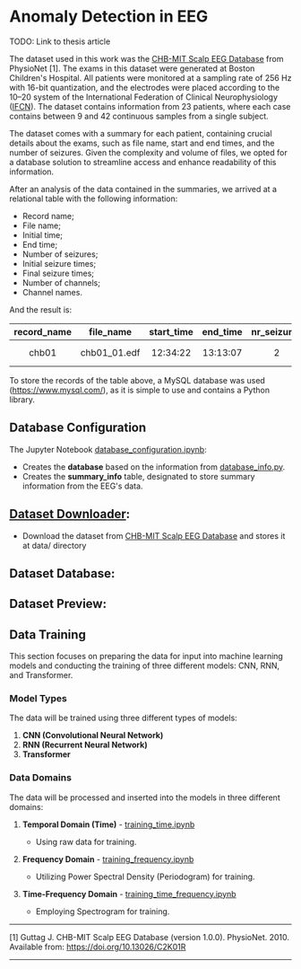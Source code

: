 # Anomaly Detection in EEG

TODO: Link to thesis article

The dataset used in this work was the [CHB-MIT Scalp EEG Database](https://physionet.org/physiobank/database/chbmit/) from PhysioNet [1]. The exams in this dataset were generated at Boston Children's Hospital. All patients were monitored at a sampling rate of 256 Hz with 16-bit quantization, and the electrodes were placed according to the 10–20 system of the International Federation of Clinical Neurophysiology ([IFCN](https://www.ifcn.info/)). The dataset contains information from 23 patients, where each case contains between 9 and 42 continuous samples from a single subject.

The dataset comes with a summary for each patient, containing crucial details about the exams, such as file name, start and end times, and the number of seizures. Given the complexity and volume of files, we opted for a database solution to streamline access and enhance readability of this information.

After an analysis of the data contained in the summaries, we arrived at a relational table with the following information:

- Record name;
- File name;
- Initial time;
- End time;
- Number of seizures;
- Initial seizure times;
- Final seizure times;
- Number of channels;
- Channel names.

And the result is:

| record_name |  file_name   | start_time | end_time | nr_seizures | start_seizure | end_seizure | nr_channels |   ds_channels    |
| :---------: | :----------: | :--------: | :------: | :---------: | :-----------: | :---------: | :---------: | :--------------: |
|    chb01    | chb01_01.edf |  12:34:22  | 13:13:07 |      2      |  1862, 2000   | 1963, 2213  |     24      | FP1-F7,F7-T7,... |

To store the records of the table above, a MySQL database was used (https://www.mysql.com/), as it is simple to use and contains a Python library.

## Database Configuration

The Jupyter Notebook [database_configuration.ipynb](https://github.com/luizantoniona/eeg-anomaly-detection/blob/main/database_configuration.ipynb):
- Creates the **database** based on the information from [database_info.py](https://github.com/luizantoniona/eeg-anomaly-detection/blob/main/database/database_info.py).
- Creates the **summary_info** table, designated to store summary information from the EEG's data.

## [Dataset Downloader](https://github.com/luizantoniona/eeg-anomaly-detection/blob/main/dataset_downloader.ipynb):
- Download the dataset from [CHB-MIT Scalp EEG Database](https://physionet.org/physiobank/database/chbmit/) and stores it at data/ directory

## Dataset Database:

## Dataset Preview:

## Data Training
This section focuses on preparing the data for input into machine learning models and conducting the training of three different models: CNN, RNN, and Transformer.

### Model Types
The data will be trained using three different types of models:

1. **CNN (Convolutional Neural Network)**
2. **RNN (Recurrent Neural Network)**
3. **Transformer**

### Data Domains
The data will be processed and inserted into the models in three different domains:

1. **Temporal Domain (Time)** - [training_time.ipynb](https://github.com/luizantoniona/eeg-anomaly-detection/blob/main/training_time.ipynb)
   - Using raw data for training.

2. **Frequency Domain** - [training_frequency.ipynb](https://github.com/luizantoniona/eeg-anomaly-detection/blob/main/training_frequency.ipynb)
   - Utilizing Power Spectral Density (Periodogram) for training.

3. **Time-Frequency Domain** - [training_time_frequency.ipynb](https://github.com/luizantoniona/eeg-anomaly-detection/blob/main/training_time_frequency.ipynb)
   - Employing Spectrogram for training.

---

[1] Guttag J. CHB-MIT Scalp EEG Database (version 1.0.0). PhysioNet. 2010. Available from: https://doi.org/10.13026/C2K01R

---